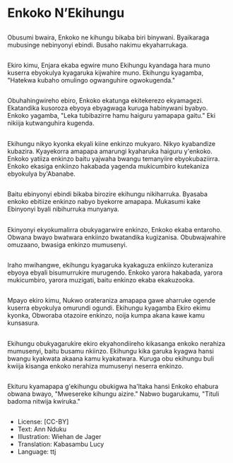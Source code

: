# Enkoko N’Ekihungu

##
Obusumi bwaira, Enkoko ne kihungu bikaba biri binywani. Byaikaraga mubusinge nebinyonyi ebindi. Busaho nakimu ekyaharrukaga.

##
Ekiro kimu, Enjara ekaba egwire muno Ekihungu kyandaga hara muno kuserra ebyokulya kyagaruka kijwahire muno. Ekihungu kyagamba, "Hatekwa kubaho omulingo ogwanguhire ogwokugenda."

##
Obuhahingwireho ebiro, Enkoko ekatunga ekitekerezo ekyamagezi. Ekatandika kusoroza ebyoya ebyagwaga kuruga habinywani byabyo. Enkoko yagamba, "Leka tubibazirre hamu haiguru yamapapa gaitu." Eki nikiija kutwanguhira kugenda.

##
Ekihungu nikyo kyonka ekyali kiine enkinzo mukyaro. Nikyo kyabandize kubazira. Kyayekorra amapapa amarungi kyaharuka haiguru y'enkoko. Enkoko yatiiza enkinzo baitu yajwaha bwangu temanyiire ebyokubaziirra. Enkoko ekasiga enkiinzo hakabada yagenda mukicumbiro kutekaniza ebyokulya by'Abanabe.

##
Baitu ebinyonyi ebindi bikaba birozire ekihungu nikiharruka. Byasaba enkoko ebitiize enkinzo nabyo byekorre amapapa. Mukasumi kake Ebinyonyi byali nibihurruka munyanya.

##
Ekinyonyi ekyokumalirra obukyagarwire enkinzo, Enkoko ekaba entaroho. Obwana bwayo bwatwara enkiinzo bwatandika kugizanisa. Obubwajwahire omuzaano, bwasiga enkinzo mumusenyi.

##
Iraho mwihangwe, ekihungu kyagaruka kyakaguza enkiinzo kuteraniza ebyoya ebyali bisumurrukire murugendo. Enkoko yarora hakabada, yarora mukicumbiro, yarora muzigati, baitu enkinzo ekaba ekakuzooka.

##
Mpayo ekiro kimu, Nukwo orateraniza amapapa gawe aharruke ogende kuserra ebyokulya omurundi ogundi. Ekihungu kyagamba Ekiro ekimu kyonka, Obworaba otazoire enkinzo, noija kumpa akana kawe kamu kunsasura.

##
Ekihungu obukyagarukire ekiro ekyahondiireho kikasanga enkoko nerahiza mumusenyi, baitu busamu nkiinzo. Ekihungu kika garuka kyagwa hansi bwangu kyakwata akaana kamu kyakatwara. Kuruga obu ekihungu buli kwiija kisanga enkoko nerahiza mumusenyi neserra enkinzo.

##
Ekituru kyamapapa g'ekihungu obukigwa ha'Itaka hansi Enkoko ehabura obwana bwayo, "Mwesereke kihungu aizire." Nabwo bugarukamu, "Tituli badoma nitwija kwiruka."

##
* License: [CC-BY]
* Text: Ann Nduku
* Illustration: Wiehan de Jager
* Translation: Kabasambu Lucy
* Language: ttj
